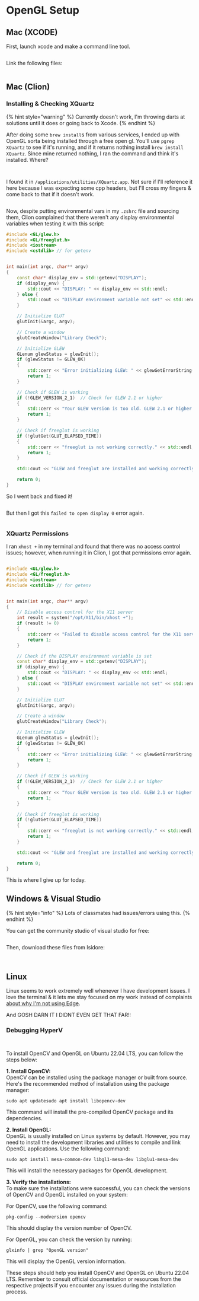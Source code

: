 # OpenGL Setup

## Mac (XCODE)

First, launch xcode and make a command line tool.

<figure><img src="../../.gitbook/assets/CleanShot 2024-03-07 at 12.53.11@2x.png" alt=""><figcaption></figcaption></figure>

Link the following files:

<figure><img src="../../.gitbook/assets/CleanShot 2024-03-07 at 12.53.48@2x.png" alt=""><figcaption></figcaption></figure>

## Mac (Clion)

### Installing & Checking XQuartz

{% hint style="warning" %}
Currently doesn't work, I'm throwing darts at solutions until it does or going back to Xcode.
{% endhint %}

After doing some `brew install`s from various services, I ended up with OpenGL sorta being installed through a free open gl. You'll use `pgrep XQuartz` to see if it's running, and if it returns nothing install `brew install XQuartz`.  Since mine returned nothing, I ran the command and think it's installed. Where?&#x20;

<div>

<figure><img src="../../.gitbook/assets/CleanShot 2024-03-17 at 22.05.27.png" alt=""><figcaption></figcaption></figure>

 

<figure><img src="../../.gitbook/assets/CleanShot 2024-03-17 at 22.05.47@2x.png" alt=""><figcaption></figcaption></figure>

</div>

I found it in `/applications/utilities/XQuartz.app`. Not sure if I'll reference it here because I was expecting some cpp headers, but I'll cross my fingers & come back to that if it doesn't work.&#x20;

<figure><img src="../../.gitbook/assets/CleanShot 2024-03-17 at 22.07.54@2x.png" alt=""><figcaption></figcaption></figure>

Now, despite putting environmental vars in my `.zshrc` file and sourcing them, Clion complained that there weren't any display environmental variables when testing it with this script:

```cpp
#include <GL/glew.h>
#include <GL/freeglut.h>
#include <iostream>
#include <cstdlib> // for getenv


int main(int argc, char** argv)
{
    const char* display_env = std::getenv("DISPLAY");
    if (display_env) {
        std::cout << "DISPLAY: " << display_env << std::endl;
    } else {
        std::cout << "DISPLAY environment variable not set" << std::endl;
    }

    // Initialize GLUT
    glutInit(&argc, argv);

    // Create a window
    glutCreateWindow("Library Check");

    // Initialize GLEW
    GLenum glewStatus = glewInit();
    if (glewStatus != GLEW_OK)
    {
        std::cerr << "Error initializing GLEW: " << glewGetErrorString(glewStatus) << std::endl;
        return 1;
    }

    // Check if GLEW is working
    if (!GLEW_VERSION_2_1)  // Check for GLEW 2.1 or higher
    {
        std::cerr << "Your GLEW version is too old. GLEW 2.1 or higher is required." << std::endl;
        return 1;
    }

    // Check if freeglut is working
    if (!glutGet(GLUT_ELAPSED_TIME))
    {
        std::cerr << "freeglut is not working correctly." << std::endl;
        return 1;
    }

    std::cout << "GLEW and freeglut are installed and working correctly." << std::endl;

    return 0;
}
```

So I went back and fixed it!

<figure><img src="../../.gitbook/assets/CleanShot 2024-03-17 at 22.24.51@2x.png" alt=""><figcaption></figcaption></figure>

But then I got this `failed to open display 0` error again.&#x20;

<figure><img src="../../.gitbook/assets/CleanShot 2024-03-17 at 22.45.01.png" alt=""><figcaption></figcaption></figure>

### XQuartz Permissions

I ran `xhost +` in my terminal and found that there was no access control issues; however, when running it in Clion, I got that permissions error again.

<figure><img src="../../.gitbook/assets/CleanShot 2024-03-17 at 22.49.53.png" alt=""><figcaption></figcaption></figure>

```cpp
#include <GL/glew.h>
#include <GL/freeglut.h>
#include <iostream>
#include <cstdlib> // for getenv


int main(int argc, char** argv)
{
    // Disable access control for the X11 server
    int result = system("/opt/X11/bin/xhost +");
    if (result != 0)
    {
        std::cerr << "Failed to disable access control for the X11 server" << std::endl;
        return 1;
    }

    // Check if the DISPLAY environment variable is set
    const char* display_env = std::getenv("DISPLAY");
    if (display_env) {
        std::cout << "DISPLAY: " << display_env << std::endl;
    } else {
        std::cout << "DISPLAY environment variable not set" << std::endl;
    }

    // Initialize GLUT
    glutInit(&argc, argv);

    // Create a window
    glutCreateWindow("Library Check");

    // Initialize GLEW
    GLenum glewStatus = glewInit();
    if (glewStatus != GLEW_OK)
    {
        std::cerr << "Error initializing GLEW: " << glewGetErrorString(glewStatus) << std::endl;
        return 1;
    }

    // Check if GLEW is working
    if (!GLEW_VERSION_2_1)  // Check for GLEW 2.1 or higher
    {
        std::cerr << "Your GLEW version is too old. GLEW 2.1 or higher is required." << std::endl;
        return 1;
    }

    // Check if freeglut is working
    if (!glutGet(GLUT_ELAPSED_TIME))
    {
        std::cerr << "freeglut is not working correctly." << std::endl;
        return 1;
    }

    std::cout << "GLEW and freeglut are installed and working correctly." << std::endl;

    return 0;
}
```

This is where I give up for today.&#x20;

## Windows & Visual Studio

{% hint style="info" %}
Lots of classmates had issues/errors using this.&#x20;
{% endhint %}

You can get the community studio of visual studio for free:

<figure><img src="../../.gitbook/assets/CleanShot 2024-03-07 at 13.02.07@2x.png" alt=""><figcaption></figcaption></figure>

Then, download these files from Isidore:

<figure><img src="../../.gitbook/assets/CleanShot 2024-03-07 at 12.56.56@2x.png" alt=""><figcaption></figcaption></figure>



<figure><img src="../../.gitbook/assets/CleanShot 2024-03-07 at 13.04.30@2x.png" alt=""><figcaption></figcaption></figure>

## Linux

Linux seems to work extremely well whenever I have development issues. I love the terminal & it lets me stay focused on my work instead of complaints [about why I'm not using Edge](https://arstechnica.com/gadgets/2024/01/microsoft-edge-is-apparently-seamlessly-usurping-chrome-on-peoples-pcs/).&#x20;

And GOSH DARN IT I DIDNT EVEN GET THAT FAR!:

### Debugging HyperV

<figure><img src="../../.gitbook/assets/CleanShot 2024-04-01 at 10.11.25@2x (1).png" alt=""><figcaption></figcaption></figure>

<figure><img src="../../.gitbook/assets/CleanShot 2024-04-01 at 10.29.14@2x.png" alt=""><figcaption></figcaption></figure>

To install OpenCV and OpenGL on Ubuntu 22.04 LTS, you can follow the steps below:

**1. Install OpenCV:**\
OpenCV can be installed using the package manager or built from source. Here's the recommended method of installation using the package manager:

```
sudo apt updatesudo apt install libopencv-dev
```

This command will install the pre-compiled OpenCV package and its dependencies.

**2. Install OpenGL:**\
OpenGL is usually installed on Linux systems by default. However, you may need to install the development libraries and utilities to compile and link OpenGL applications. Use the following command:

```
sudo apt install mesa-common-dev libgl1-mesa-dev libglu1-mesa-dev
```

This will install the necessary packages for OpenGL development.

**3. Verify the installations:**\
To make sure the installations were successful, you can check the versions of OpenCV and OpenGL installed on your system:

For OpenCV, use the following command:

```
pkg-config --modversion opencv
```

This should display the version number of OpenCV.

For OpenGL, you can check the version by running:

```
glxinfo | grep "OpenGL version"
```

This will display the OpenGL version information.

These steps should help you install OpenCV and OpenGL on Ubuntu 22.04 LTS. Remember to consult official documentation or resources from the respective projects if you encounter any issues during the installation process.

